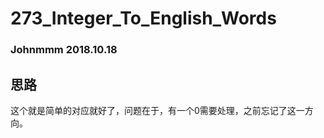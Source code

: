 # 273_Integer_To_English_Words

### Johnmmm 2018.10.18

## 思路

这个就是简单的对应就好了，问题在于，有一个0需要处理，之前忘记了这一方向。